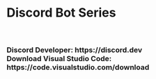 # Discord Bot Series
<br>
<h3>
Discord Developer: https://discord.dev<br>
Download Visual Studio Code: https://code.visualstudio.com/download<br>
